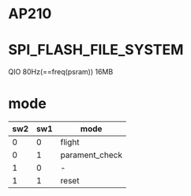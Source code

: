 # AP210
# SPI_FLASH_FILE_SYSTEM
QIO 80Hz(==freq(psram)) 16MB
# mode
sw2 | sw1 | mode
--- | --- | ----
 0  |  0  | flight
 0  |  1  | parament_check
 1  |  0  | -
 1  |  1  | reset
